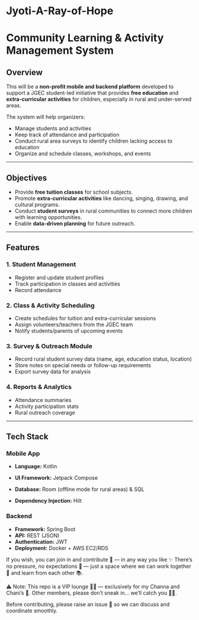 # Jyoti-A-Ray-of-Hope

# Community Learning & Activity Management System

## Overview

This will be a **non-profit mobile and backend platform** developed to support a JGEC student-led initiative that provides **free education** and **extra-curricular activities** for children, especially in rural and under-served areas.

The system will help organizers:
- Manage students and activities
- Keep track of attendance and participation
- Conduct rural area surveys to identify children lacking access to education
- Organize and schedule classes, workshops, and events

---

## Objectives
- Provide **free tuition classes** for school subjects.
- Promote **extra-curricular activities** like dancing, singing, drawing, and cultural programs.
- Conduct **student surveys** in rural communities to connect more children with learning opportunities.
- Enable **data-driven planning** for future outreach.

---

## Features

### 1. **Student Management**
- Register and update student profiles
- Track participation in classes and activities
- Record attendance

### 2. **Class & Activity Scheduling**
- Create schedules for tuition and extra-curricular sessions
- Assign volunteers/teachers from the JGEC team
- Notify students/parents of upcoming events

### 3. **Survey & Outreach Module**
- Record rural student survey data (name, age, education status, location)
- Store notes on special needs or follow-up requirements
- Export survey data for analysis

### 4. **Reports & Analytics**
- Attendance summaries
- Activity participation stats
- Rural outreach coverage

---

## Tech Stack

### Mobile App
- **Language:** Kotlin
- **UI Framework:** Jetpack Compose

- **Database:** Room (offline mode for rural areas) & SQL
- **Dependency Injection:** Hilt

### Backend
- **Framework:** Spring Boot
- **API:** REST (JSON)
- **Authentication:** JWT
- **Deployment:** Docker + AWS EC2/RDS


If you wish, you can join in and contribute 🤝 — in any way you like ✨
There’s no pressure, no expectations 🌿 — just a space where we can work together 🤗 and learn from each other 📚.

⚠️ Note: This repo is a VIP lounge 🚪💫 — exclusively for my Channa and Chani’s 💖. Other members, please don’t sneak in… we’ll catch you 👀😂.

Before contributing, please raise an issue 📝 so we can discuss and coordinate smoothly.


